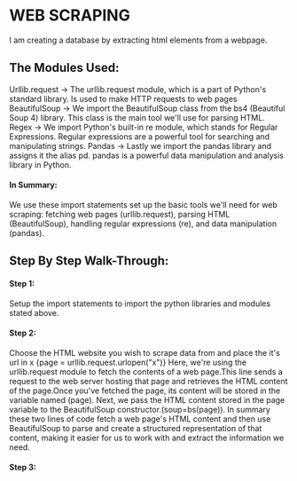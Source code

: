# WEB SCRAPING
I am creating a database by extracting html elements from a webpage.
## The Modules Used:
Urllib.request -> The urllib.request module, which is a part of Python's standard library. Is used to make HTTP requests to web pages
BeautifulSoup -> We import the BeautifulSoup class from the bs4 (Beautiful Soup 4) library. This class is the main tool we'll use for parsing HTML.
Regex -> We import Python's built-in re module, which stands for Regular Expressions. Regular expressions are a powerful tool for searching and manipulating strings.
Pandas -> Lastly we import the pandas library and assigns it the alias pd. pandas is a powerful data manipulation and analysis library in Python.
#### In Summary:
We use these import statements set up the basic tools we'll need for web scraping: fetching web pages (urllib.request), parsing HTML (BeautifulSoup), handling regular expressions (re), and data manipulation (pandas).

## Step By Step Walk-Through:
#### Step 1: 
Setup the import statements to import the python libraries and modules stated above.
#### Step 2:
Choose the HTML website you wish to scrape data from and place the it's url in x {page = urllib.request.urlopen("x")}
Here, we're using the urllib.request module to fetch the contents of a web page.This line sends a request to the web server hosting that page and retrieves the HTML content of the page.Once you've fetched the page, its content will be stored in the variable named (page).
Next, we pass the HTML content stored in the page variable to the BeautifulSoup constructor.(soup=bs(page)).
In summary these two lines of code fetch a web page's HTML content and then use BeautifulSoup to parse and create a structured representation of that content, making it easier for us to work with and extract the information we need.
#### Step 3:
